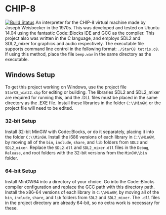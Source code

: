 # CHIP-8
[![Build Status](https://travis-ci.org/StardustGogeta/CHIP-8.svg?branch=linux)](https://travis-ci.org/StardustGogeta/CHIP-8)
An interpreter for the CHIP-8 virtual machine made by Joseph Weisbecker in the 1970s. This was developed and tested on Ubuntu 14.04 using the fantastic Code::Blocks IDE and GCC as the compiler.
This project also was written in the C language, and employs SDL2 and SDL2_mixer for graphics and audio respectively.
The executable file supports command line control in the following format: `./StarC8 tetris.c8`. If using this method, place the file `beep.wav` in the same directory as the executable.

## Windows Setup
To get this project working on Windows, use the project file `StarC8_win32.cbp` for editing or building.
The libraries SDL2 and SDL2_mixer are required for running this, and the .DLL files must be placed in the same directory as the .EXE file.
Install these libraries in the folder `C:\\MinGW`, or the project file will need to be edited.

### 32-bit Setup
Install 32-bit MinGW with Code::Blocks, or do it separately, placing it into the folder `C:\\MinGW`.
Install the i686 versions of each library in `C:\\MinGW`, by moving all of the `bin`, `include`, `share`, and `lib` folders from `SDL2` and `SDL2_mixer`.
Replace the `SDL2.dll` and `SDL2_mixer.dll` files in the `Debug`, `Release`, and root folders with the 32-bit versions from the `MinGW\\bin` folder.

### 64-bit Setup
Install MinGW64 into a directory of your choice. Go into the Code::Blocks compiler configuration and replace the GCC path with this directory path.
Install the x86-64 versions of each library in `C:\\MinGW`, by moving all of the `bin`, `include`, `share`, and `lib` folders from `SDL2` and `SDL2_mixer`.
The `.dll` files in the project directory are already 64-bit, so no extra work is necessary for these.
